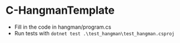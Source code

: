 # C-HangmanTemplate
- Fill in the code in hangman/program.cs
- Run tests with `dotnet test .\test_hangman\test_hangman.csproj`

